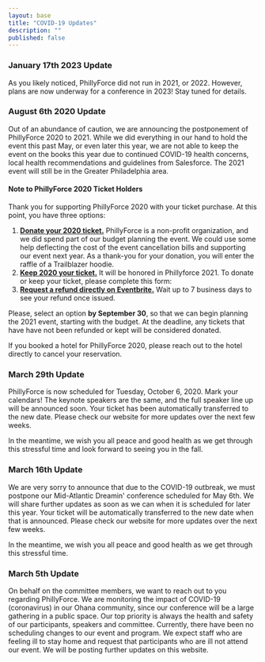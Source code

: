 ```yaml
---
layout: base
title: "COVID-19 Updates"
description: "" 
published: false
---
```

### January 17th 2023 Update

As you likely noticed, PhillyForce did not run in 2021, or 2022. However, plans are now underway for a conference in 2023! Stay tuned for details.

### August 6th 2020 Update

Out of an abundance of caution, we are announcing the postponement of PhillyForce 2020 to 2021. While we did everything in our hand to hold the event this past May, or even later this year, we are not able to keep the event on the books this year due to continued COVID-19 health concerns, local health recommendations and guidelines from Salesforce. The 2021 event will still be in the Greater Philadelphia area.

#### Note to PhillyForce 2020 Ticket Holders

Thank you for supporting PhillyForce 2020 with your ticket purchase. At this point, you have three options:

1. [**Donate your 2020 ticket.**](https://docs.google.com/forms/d/1FVpg5xtArYfXt11LWZUxXsovbU2aMu0i9SWVR1rHtRI/prefill) PhillyForce is a non-profit organization, and we did spend part of our budget planning the event. We could use some help deflecting the cost of the event cancellation bills and supporting our event next year. As a thank-you for your donation, you will enter the raffle of a Trailblazer hoodie.
2. [**Keep 2020 your ticket.**](https://docs.google.com/forms/d/1FVpg5xtArYfXt11LWZUxXsovbU2aMu0i9SWVR1rHtRI/prefill) It will be honored in Phillyforce 2021.
To donate or keep your ticket, please complete this form: 
3. [**Request a refund directly on Eventbrite.**](https://www.eventbrite.com/support/articles/en_US/How_To/can-i-get-a-refund) Wait up to 7 business days to see your refund once issued.

Please, select an option **by September 30**, so that we can begin planning the 2021 event, starting with the budget. At the deadline, any tickets that have have not been refunded or kept will be considered donated.

If you booked a hotel for PhillyForce 2020, please reach out to the hotel directly to cancel your reservation.

### March 29th Update

PhillyForce is now scheduled for Tuesday, October 6, 2020. Mark your calendars! The keynote speakers are the same, and the full speaker line up will be announced soon. Your ticket has been automatically transferred to the new date. Please check our website for more updates over the next few weeks.

In the meantime, we wish you all peace and good health as we get through this stressful time and look forward to seeing you in the fall.

### March 16th Update

We are very sorry to announce that due to the COVID-19 outbreak, we must postpone our Mid-Atlantic Dreamin' conference scheduled for May 6th. We will share further updates as soon as we can when it is scheduled for later this year. Your ticket will be automatically transferred to the new date when that is announced. Please check our website for more updates over the next few weeks.

In the meantime, we wish you all peace and good health as we get through this stressful time.

### March 5th Update

On behalf on the committee members, we want to reach out to you regarding PhillyForce. We are monitoring the impact of COVID-19 (coronavirus) in our Ohana community, since our conference will be a large gathering in a public space. Our top priority is always the health and safety of our participants, speakers and committee. Currently, there have been no scheduling changes to our event and program. We expect staff who are feeling ill to stay home and request that participants who are ill not attend our event. We will be posting further updates on this website.
